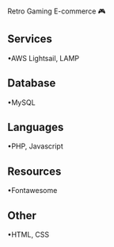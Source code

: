 Retro Gaming E-commerce 🎮



## Services
•AWS Lightsail, LAMP

## Database
•MySQL

## Languages
•PHP, Javascript

## Resources
•Fontawesome

## Other
•HTML, CSS
